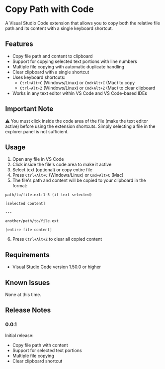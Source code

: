 # Copy Path with Code

A Visual Studio Code extension that allows you to copy both the relative file path and its content with a single keyboard shortcut.

## Features

- Copy file path and content to clipboard
- Support for copying selected text portions with line numbers
- Multiple file copying with automatic duplicate handling
- Clear clipboard with a single shortcut
- Uses keyboard shortcuts:
  - `Ctrl+Alt+C` (Windows/Linux) or `Cmd+Alt+C` (Mac) to copy
  - `Ctrl+Alt+Z` (Windows/Linux) or `Cmd+Alt+Z` (Mac) to clear clipboard
- Works in any text editor within VS Code and VS Code-based IDEs

## Important Note

⚠️ You must click inside the code area of the file (make the text editor active) before using the extension shortcuts. Simply selecting a file in the explorer panel is not sufficient.

## Usage

1. Open any file in VS Code
2. Click inside the file's code area to make it active
3. Select text (optional) or copy entire file
4. Press `Ctrl+Alt+C` (Windows/Linux) or `Cmd+Alt+C` (Mac)
5. The file's path and content will be copied to your clipboard in the format:

```
path/to/file.ext:1-5 (if text selected)

[selected content]

---

another/path/to/file.ext

[entire file content]
```

6. Press `Ctrl+Alt+Z` to clear all copied content

## Requirements

- Visual Studio Code version 1.50.0 or higher

## Known Issues

None at this time.

## Release Notes

### 0.0.1

Initial release:

- Copy file path with content
- Support for selected text portions
- Multiple file copying
- Clear clipboard shortcut
